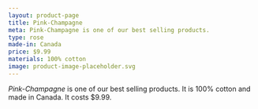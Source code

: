 ```yaml
---
layout: product-page
title: Pink-Champagne
meta: Pink-Champagne is one of our best selling products.
type: rose
made-in: Canada
price: $9.99
materials: 100% cotton
image: product-image-placeholder.svg
---
```


*Pink-Champagne* is one of our best selling products. It is 100% cotton and made in Canada. It costs $9.99.
